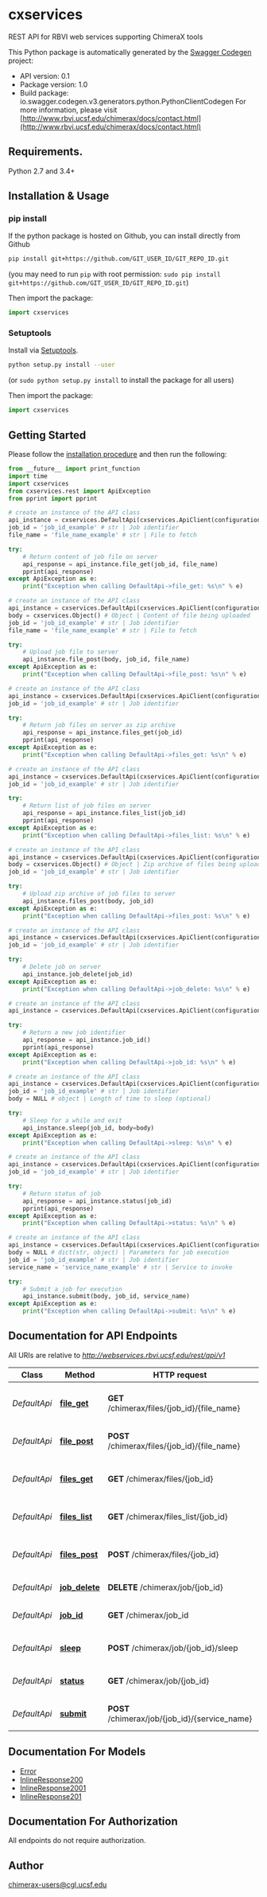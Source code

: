 # cxservices
REST API for RBVI web services supporting ChimeraX tools

This Python package is automatically generated by the [Swagger Codegen](https://github.com/swagger-api/swagger-codegen) project:

- API version: 0.1
- Package version: 1.0
- Build package: io.swagger.codegen.v3.generators.python.PythonClientCodegen
For more information, please visit [http://www.rbvi.ucsf.edu/chimerax/docs/contact.html](http://www.rbvi.ucsf.edu/chimerax/docs/contact.html)

## Requirements.

Python 2.7 and 3.4+

## Installation & Usage
### pip install

If the python package is hosted on Github, you can install directly from Github

```sh
pip install git+https://github.com/GIT_USER_ID/GIT_REPO_ID.git
```
(you may need to run `pip` with root permission: `sudo pip install git+https://github.com/GIT_USER_ID/GIT_REPO_ID.git`)

Then import the package:
```python
import cxservices 
```

### Setuptools

Install via [Setuptools](http://pypi.python.org/pypi/setuptools).

```sh
python setup.py install --user
```
(or `sudo python setup.py install` to install the package for all users)

Then import the package:
```python
import cxservices
```

## Getting Started

Please follow the [installation procedure](#installation--usage) and then run the following:

```python
from __future__ import print_function
import time
import cxservices
from cxservices.rest import ApiException
from pprint import pprint

# create an instance of the API class
api_instance = cxservices.DefaultApi(cxservices.ApiClient(configuration))
job_id = 'job_id_example' # str | Job identifier
file_name = 'file_name_example' # str | File to fetch

try:
    # Return content of job file on server
    api_response = api_instance.file_get(job_id, file_name)
    pprint(api_response)
except ApiException as e:
    print("Exception when calling DefaultApi->file_get: %s\n" % e)

# create an instance of the API class
api_instance = cxservices.DefaultApi(cxservices.ApiClient(configuration))
body = cxservices.Object() # Object | Content of file being uploaded
job_id = 'job_id_example' # str | Job identifier
file_name = 'file_name_example' # str | File to fetch

try:
    # Upload job file to server
    api_instance.file_post(body, job_id, file_name)
except ApiException as e:
    print("Exception when calling DefaultApi->file_post: %s\n" % e)

# create an instance of the API class
api_instance = cxservices.DefaultApi(cxservices.ApiClient(configuration))
job_id = 'job_id_example' # str | Job identifier

try:
    # Return job files on server as zip archive
    api_response = api_instance.files_get(job_id)
    pprint(api_response)
except ApiException as e:
    print("Exception when calling DefaultApi->files_get: %s\n" % e)

# create an instance of the API class
api_instance = cxservices.DefaultApi(cxservices.ApiClient(configuration))
job_id = 'job_id_example' # str | Job identifier

try:
    # Return list of job files on server
    api_response = api_instance.files_list(job_id)
    pprint(api_response)
except ApiException as e:
    print("Exception when calling DefaultApi->files_list: %s\n" % e)

# create an instance of the API class
api_instance = cxservices.DefaultApi(cxservices.ApiClient(configuration))
body = cxservices.Object() # Object | Zip archive of files being uploaded
job_id = 'job_id_example' # str | Job identifier

try:
    # Upload zip archive of job files to server
    api_instance.files_post(body, job_id)
except ApiException as e:
    print("Exception when calling DefaultApi->files_post: %s\n" % e)

# create an instance of the API class
api_instance = cxservices.DefaultApi(cxservices.ApiClient(configuration))
job_id = 'job_id_example' # str | Job identifier

try:
    # Delete job on server
    api_instance.job_delete(job_id)
except ApiException as e:
    print("Exception when calling DefaultApi->job_delete: %s\n" % e)

# create an instance of the API class
api_instance = cxservices.DefaultApi(cxservices.ApiClient(configuration))

try:
    # Return a new job identifier
    api_response = api_instance.job_id()
    pprint(api_response)
except ApiException as e:
    print("Exception when calling DefaultApi->job_id: %s\n" % e)

# create an instance of the API class
api_instance = cxservices.DefaultApi(cxservices.ApiClient(configuration))
job_id = 'job_id_example' # str | Job identifier
body = NULL # object | Length of time to sleep (optional)

try:
    # Sleep for a while and exit
    api_instance.sleep(job_id, body=body)
except ApiException as e:
    print("Exception when calling DefaultApi->sleep: %s\n" % e)

# create an instance of the API class
api_instance = cxservices.DefaultApi(cxservices.ApiClient(configuration))
job_id = 'job_id_example' # str | Job identifier

try:
    # Return status of job
    api_response = api_instance.status(job_id)
    pprint(api_response)
except ApiException as e:
    print("Exception when calling DefaultApi->status: %s\n" % e)

# create an instance of the API class
api_instance = cxservices.DefaultApi(cxservices.ApiClient(configuration))
body = NULL # dict(str, object) | Parameters for job execution
job_id = 'job_id_example' # str | Job identifier
service_name = 'service_name_example' # str | Service to invoke

try:
    # Submit a job for execution
    api_instance.submit(body, job_id, service_name)
except ApiException as e:
    print("Exception when calling DefaultApi->submit: %s\n" % e)
```

## Documentation for API Endpoints

All URIs are relative to *http://webservices.rbvi.ucsf.edu/rest/api/v1*

Class | Method | HTTP request | Description
------------ | ------------- | ------------- | -------------
*DefaultApi* | [**file_get**](docs/DefaultApi.md#file_get) | **GET** /chimerax/files/{job_id}/{file_name} | Return content of job file on server
*DefaultApi* | [**file_post**](docs/DefaultApi.md#file_post) | **POST** /chimerax/files/{job_id}/{file_name} | Upload job file to server
*DefaultApi* | [**files_get**](docs/DefaultApi.md#files_get) | **GET** /chimerax/files/{job_id} | Return job files on server as zip archive
*DefaultApi* | [**files_list**](docs/DefaultApi.md#files_list) | **GET** /chimerax/files_list/{job_id} | Return list of job files on server
*DefaultApi* | [**files_post**](docs/DefaultApi.md#files_post) | **POST** /chimerax/files/{job_id} | Upload zip archive of job files to server
*DefaultApi* | [**job_delete**](docs/DefaultApi.md#job_delete) | **DELETE** /chimerax/job/{job_id} | Delete job on server
*DefaultApi* | [**job_id**](docs/DefaultApi.md#job_id) | **GET** /chimerax/job_id | Return a new job identifier
*DefaultApi* | [**sleep**](docs/DefaultApi.md#sleep) | **POST** /chimerax/job/{job_id}/sleep | Sleep for a while and exit
*DefaultApi* | [**status**](docs/DefaultApi.md#status) | **GET** /chimerax/job/{job_id} | Return status of job
*DefaultApi* | [**submit**](docs/DefaultApi.md#submit) | **POST** /chimerax/job/{job_id}/{service_name} | Submit a job for execution

## Documentation For Models

 - [Error](docs/Error.md)
 - [InlineResponse200](docs/InlineResponse200.md)
 - [InlineResponse2001](docs/InlineResponse2001.md)
 - [InlineResponse201](docs/InlineResponse201.md)

## Documentation For Authorization

 All endpoints do not require authorization.


## Author

chimerax-users@cgl.ucsf.edu
